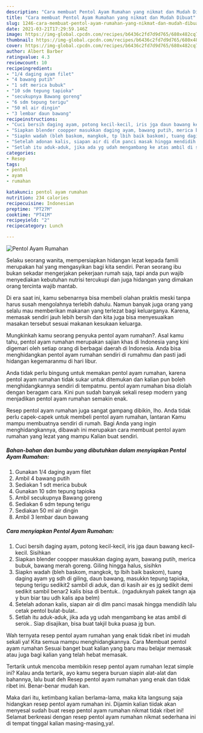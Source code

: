 ```yaml
---
description: "Cara membuat Pentol Ayam Rumahan yang nikmat dan Mudah Dibuat"
title: "Cara membuat Pentol Ayam Rumahan yang nikmat dan Mudah Dibuat"
slug: 1246-cara-membuat-pentol-ayam-rumahan-yang-nikmat-dan-mudah-dibuat
date: 2021-03-21T17:29:59.146Z
image: https://img-global.cpcdn.com/recipes/b6436c2fd7d9d765/680x482cq70/pentol-ayam-rumahan-foto-resep-utama.jpg
thumbnail: https://img-global.cpcdn.com/recipes/b6436c2fd7d9d765/680x482cq70/pentol-ayam-rumahan-foto-resep-utama.jpg
cover: https://img-global.cpcdn.com/recipes/b6436c2fd7d9d765/680x482cq70/pentol-ayam-rumahan-foto-resep-utama.jpg
author: Albert Barber
ratingvalue: 4.3
reviewcount: 10
recipeingredient:
- "1/4 daging ayam filet"
- "4 bawang putih"
- "1 sdt merica bubuk"
- "10 sdm tepung tapioka"
- "secukupnya Bawang goreng"
- "6 sdm tepung terigu"
- "50 ml air dingin"
- "3 lembar daun bawang"
recipeinstructions:
- "Cuci bersih daging ayam, potong kecil-kecil, iris jga daun bawang kecil-kecil. Sisihkan"
- "Siapkan blender coopper masukkan daging ayam, bawang putih, merica bubuk, bawang merah goreng. Giling hingga halus, sisihkn"
- "Siapkn wadah (bleh baskom, mangkok, tp lbih baik baskom), tuang daging ayam yg sdh di giling, daun bawang, masukkn tepung tapioka, tepung terigu sedikit2 sambil di aduk, dan di kasih air es jg sedikit demi sedikit sambil benar2 kalis bisa di bentuk.. (ngaduknyah pakek tangn aja y bun biar tau udh kalis apa belm)"
- "Setelah adonan kalis, siapan air di dlm panci masak hingga mendidih lalu cetak pentol bulat-bulat.."
- "Setlah itu aduk-aduk, jika ada yg udah mengambang ke atas ambil di serok.. Siap disajikan, bisa buat takjil buka puasa jg bun."
categories:
- Resep
tags:
- pentol
- ayam
- rumahan

katakunci: pentol ayam rumahan 
nutrition: 234 calories
recipecuisine: Indonesian
preptime: "PT27M"
cooktime: "PT41M"
recipeyield: "2"
recipecategory: Lunch

---
```



![Pentol Ayam Rumahan](https://img-global.cpcdn.com/recipes/b6436c2fd7d9d765/680x482cq70/pentol-ayam-rumahan-foto-resep-utama.jpg)

Selaku seorang wanita, mempersiapkan hidangan lezat kepada famili merupakan hal yang mengasyikan bagi kita sendiri. Peran seorang ibu bukan sekadar mengerjakan pekerjaan rumah saja, tapi anda pun wajib menyediakan kebutuhan nutrisi tercukupi dan juga hidangan yang dimakan orang tercinta wajib mantab.

Di era  saat ini, kamu sebenarnya bisa membeli olahan praktis meski tanpa harus susah mengolahnya terlebih dahulu. Namun banyak juga orang yang selalu mau memberikan makanan yang terlezat bagi keluarganya. Karena, memasak sendiri jauh lebih bersih dan kita juga bisa menyesuaikan masakan tersebut sesuai makanan kesukaan keluarga. 



Mungkinkah kamu seorang penyuka pentol ayam rumahan?. Asal kamu tahu, pentol ayam rumahan merupakan sajian khas di Indonesia yang kini digemari oleh setiap orang di berbagai daerah di Indonesia. Anda bisa menghidangkan pentol ayam rumahan sendiri di rumahmu dan pasti jadi hidangan kegemaranmu di hari libur.

Anda tidak perlu bingung untuk memakan pentol ayam rumahan, karena pentol ayam rumahan tidak sukar untuk ditemukan dan kalian pun boleh menghidangkannya sendiri di tempatmu. pentol ayam rumahan bisa diolah dengan beragam cara. Kini pun sudah banyak sekali resep modern yang menjadikan pentol ayam rumahan semakin enak.

Resep pentol ayam rumahan juga sangat gampang dibikin, lho. Anda tidak perlu capek-capek untuk membeli pentol ayam rumahan, lantaran Kamu mampu membuatnya sendiri di rumah. Bagi Anda yang ingin menghidangkannya, dibawah ini merupakan cara membuat pentol ayam rumahan yang lezat yang mampu Kalian buat sendiri.

<!--inarticleads1-->

##### Bahan-bahan dan bumbu yang dibutuhkan dalam menyiapkan Pentol Ayam Rumahan:

1. Gunakan 1/4 daging ayam filet
1. Ambil 4 bawang putih
1. Sediakan 1 sdt merica bubuk
1. Gunakan 10 sdm tepung tapioka
1. Ambil secukupnya Bawang goreng
1. Sediakan 6 sdm tepung terigu
1. Sediakan 50 ml air dingin
1. Ambil 3 lembar daun bawang




<!--inarticleads2-->

##### Cara menyiapkan Pentol Ayam Rumahan:

1. Cuci bersih daging ayam, potong kecil-kecil, iris jga daun bawang kecil-kecil. Sisihkan
1. Siapkan blender coopper masukkan daging ayam, bawang putih, merica bubuk, bawang merah goreng. Giling hingga halus, sisihkn
1. Siapkn wadah (bleh baskom, mangkok, tp lbih baik baskom), tuang daging ayam yg sdh di giling, daun bawang, masukkn tepung tapioka, tepung terigu sedikit2 sambil di aduk, dan di kasih air es jg sedikit demi sedikit sambil benar2 kalis bisa di bentuk.. (ngaduknyah pakek tangn aja y bun biar tau udh kalis apa belm)
1. Setelah adonan kalis, siapan air di dlm panci masak hingga mendidih lalu cetak pentol bulat-bulat..
1. Setlah itu aduk-aduk, jika ada yg udah mengambang ke atas ambil di serok.. Siap disajikan, bisa buat takjil buka puasa jg bun.




Wah ternyata resep pentol ayam rumahan yang enak tidak ribet ini mudah sekali ya! Kita semua mampu menghidangkannya. Cara Membuat pentol ayam rumahan Sesuai banget buat kalian yang baru mau belajar memasak atau juga bagi kalian yang telah hebat memasak.

Tertarik untuk mencoba membikin resep pentol ayam rumahan lezat simple ini? Kalau anda tertarik, ayo kamu segera buruan siapin alat-alat dan bahannya, lalu buat deh Resep pentol ayam rumahan yang enak dan tidak ribet ini. Benar-benar mudah kan. 

Maka dari itu, ketimbang kalian berlama-lama, maka kita langsung saja hidangkan resep pentol ayam rumahan ini. Dijamin kalian tiidak akan menyesal sudah buat resep pentol ayam rumahan nikmat tidak ribet ini! Selamat berkreasi dengan resep pentol ayam rumahan nikmat sederhana ini di tempat tinggal kalian masing-masing,ya!.

